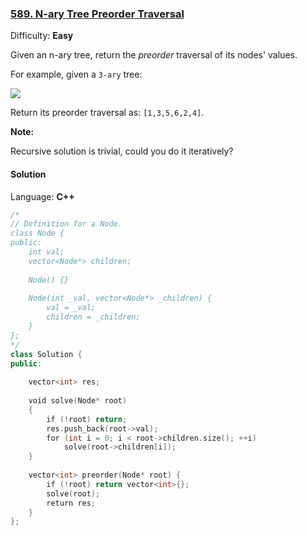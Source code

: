 ### [589\. N-ary Tree Preorder Traversal](https://leetcode.com/problems/n-ary-tree-preorder-traversal/)

Difficulty: **Easy**


Given an n-ary tree, return the _preorder_ traversal of its nodes' values.

For example, given a `3-ary` tree:

![](https://assets.leetcode.com/uploads/2018/10/12/narytreeexample.png)

Return its preorder traversal as: `[1,3,5,6,2,4]`.

**Note:**

Recursive solution is trivial, could you do it iteratively?


#### Solution

Language: **C++**

```c++
/*
// Definition for a Node.
class Node {
public:
    int val;
    vector<Node*> children;
​
    Node() {}
​
    Node(int _val, vector<Node*> _children) {
        val = _val;
        children = _children;
    }
};
*/
class Solution {
public:
    
    vector<int> res;
    
    void solve(Node* root)
    {
        if (!root) return;
        res.push_back(root->val);
        for (int i = 0; i < root->children.size(); ++i)
            solve(root->children[i]);
    }
    
    vector<int> preorder(Node* root) {
        if (!root) return vector<int>{};
        solve(root);
        return res;
    }
};
```
